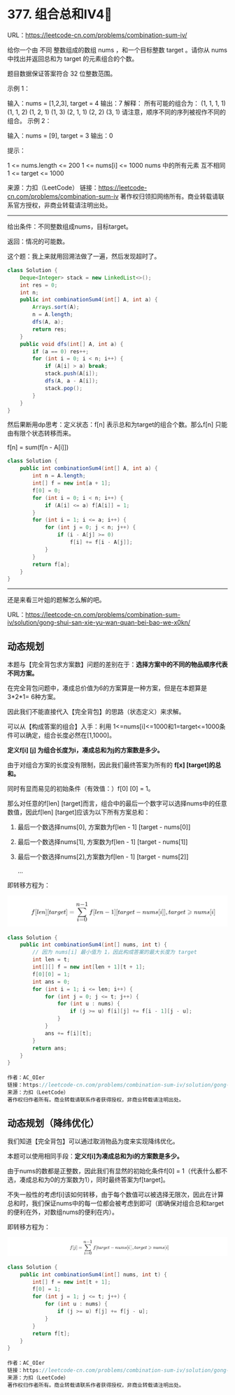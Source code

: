 # 377. 组合总和IV4⃣️

URL：https://leetcode-cn.com/problems/combination-sum-iv/

给你一个由 不同 整数组成的数组 nums ，和一个目标整数 target 。请你从 nums 中找出并返回总和为 target 的元素组合的个数。

题目数据保证答案符合 32 位整数范围。

 

示例 1：

输入：nums = [1,2,3], target = 4
输出：7
解释：
所有可能的组合为：
(1, 1, 1, 1)
(1, 1, 2)
(1, 2, 1)
(1, 3)
(2, 1, 1)
(2, 2)
(3, 1)
请注意，顺序不同的序列被视作不同的组合。
示例 2：

输入：nums = [9], target = 3
输出：0


提示：

1 <= nums.length <= 200
1 <= nums[i] <= 1000
nums 中的所有元素 互不相同
1 <= target <= 1000

来源：力扣（LeetCode）
链接：https://leetcode-cn.com/problems/combination-sum-iv
著作权归领扣网络所有。商业转载请联系官方授权，非商业转载请注明出处。

---

给出条件：不同整数组成nums，目标target。 

返回：情况的可能数。

这个题：我上来就用回溯法做了一遍，然后发现超时了。

```java
class Solution {
    Deque<Integer> stack = new LinkedList<>(); 
    int res = 0;
    int n;
    public int combinationSum4(int[] A, int a) {
        Arrays.sort(A);
        n = A.length;
        dfs(A, a);
        return res;
    }
    public void dfs(int[] A, int a) {
        if (a == 0) res++;
        for (int i = 0; i < n; i++) {
            if (A[i] > a) break;
            stack.push(A[i]);
            dfs(A, a - A[i]);
            stack.pop();
        }
    }
}
```



然后果断用dp思考：定义状态：f[n] 表示总和为target的组合个数。那么f[n] 只能由有限个状态转移而来。

f[n] = sum(f[n - A[i]])

```java
class Solution {
    public int combinationSum4(int[] A, int a) {
        int n = A.length;
        int[] f = new int[a + 1];
        f[0] = 0;
        for (int i = 0; i < n; i++) {
            if (A[i] <= a) f[A[i]] = 1;
        }
        for (int i = 1; i <= a; i++) {
            for (int j = 0; j < n; j++) {
                if (i - A[j] >= 0)
                    f[i] += f[i - A[j]];
            }
        }
        return f[a];
    }
}
```

---

还是来看三叶姐的题解怎么解的吧。

URL：https://leetcode-cn.com/problems/combination-sum-iv/solution/gong-shui-san-xie-yu-wan-quan-bei-bao-we-x0kn/

##  **动态规划**

本题与【完全背包求方案数】问题的差别在于：**选择方案中的不同的物品顺序代表不同方案。**

在完全背包问题中，凑成总价值为6的方案算是一种方案，但是在本题算是3\*2\*1= 6种方案。

因此我们不能直接代入【完全背包】的思路（状态定义）来求解。

可以从【构成答案的组合】入手：利用 1<=nums[i]<=1000和1=target<=1000条件可以确定，组合长度必然在[1,1000]。

**定义f[i] [j] 为组合长度为i，凑成总和为j的方案数是多少。**

由于对组合方案的长度没有限制，因此我们最终答案为所有的 **f[x] [target]的总和。**

同时有显而易见的初始条件（有效值：）f[0] [0] = 1。

那么对任意的f[len] [target]而言，组合中的最后一个数字可以选择nums中的任意数值，因此f[len] [target]应该为以下所有方案总和：

1. 最后一个数选择nums[0], 方案数为f[len - 1] [target - nums[0]]

2. 最后一个数选择nums[1], 方案数为f[len - 1] [target - nums[1]]

3. 最后一个数选择nums[2],方案数为f[len - 1] [target - nums[2]]

   ...

即转移方程为：

<img src="../lc_images/image-20210425095329168.png" alt="image-20210425095329168" style="zoom:50%;" />

```java
class Solution {
    public int combinationSum4(int[] nums, int t) {
        // 因为 nums[i] 最小值为 1，因此构成答案的最大长度为 target
        int len = t;
        int[][] f = new int[len + 1][t + 1];
        f[0][0] = 1;
        int ans = 0;
        for (int i = 1; i <= len; i++) {
            for (int j = 0; j <= t; j++) {
                for (int u : nums) {
                    if (j >= u) f[i][j] += f[i - 1][j - u];
                }
            }
            ans += f[i][t];
        }
        return ans;
    }
}

作者：AC_OIer
链接：https://leetcode-cn.com/problems/combination-sum-iv/solution/gong-shui-san-xie-yu-wan-quan-bei-bao-we-x0kn/
来源：力扣（LeetCode）
著作权归作者所有。商业转载请联系作者获得授权，非商业转载请注明出处。
```

## **动态规划（降纬优化）**

我们知道【完全背包】可以通过取消物品为度来实现降纬优化。

本题可以使用相同手段：**定义f[i]为凑成总和为i的方案数是多少。**

由于nums的数都是正整数，因此我们有显然的初始化条件f[0] = 1（代表什么都不选，凑成总和为0的方案数为1），同时最终答案为f[target]。

不失一般性的考虑f[i]该如何转移，由于每个数值可以被选择无限次，因此在计算总和时，我们保证nums中的每一位都会被考虑到即可（即确保对组合总和target的便利在外，对数组nums的便利在内）。

即转移方程为：

<img src="../lc_images/image-20210425095854334.png" alt="image-20210425095854334" style="zoom:50%;" />

```java
class Solution {
    public int combinationSum4(int[] nums, int t) {
        int[] f = new int[t + 1];
        f[0] = 1;
        for (int j = 1; j <= t; j++) {
            for (int u : nums) {
                if (j >= u) f[j] += f[j - u];
            }
        }
        return f[t];
    }
}

作者：AC_OIer
链接：https://leetcode-cn.com/problems/combination-sum-iv/solution/gong-shui-san-xie-yu-wan-quan-bei-bao-we-x0kn/
来源：力扣（LeetCode）
著作权归作者所有。商业转载请联系作者获得授权，非商业转载请注明出处。
```

